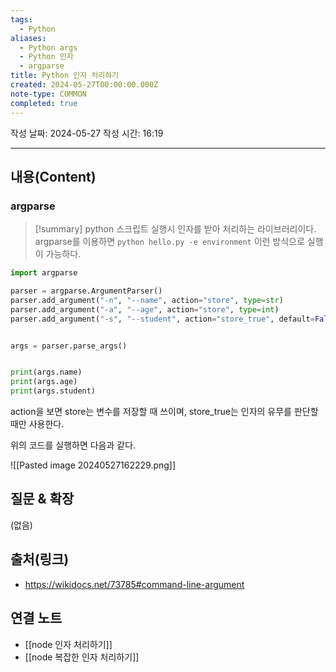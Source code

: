 ```yaml
---
tags:
  - Python
aliases:
  - Python args
  - Python 인자
  - argparse
title: Python 인자 처리하기
created: 2024-05-27T00:00:00.000Z
note-type: COMMON
completed: true
---
```

작성 날짜: 2024-05-27
작성 시간: 16:19


----
## 내용(Content)

### argparse

>[!summary]
>python 스크립트 실행시 인자를 받아 처리하는 라이브러리이다. argparse를 이용하면
>`python hello.py -e environment` 이런 방식으로 실행이 가능하다.

```python
import argparse

parser = argparse.ArgumentParser()
parser.add_argument("-n", "--name", action="store", type=str)
parser.add_argument("-a", "--age", action="store", type=int)
parser.add_argument("-s", "--student", action="store_true", default=False)


args = parser.parse_args()


print(args.name)
print(args.age)
print(args.student)
```

action을 보면 store는 변수를 저장할 때 쓰이며, store_true는 인자의 유무를 판단할때만 사용한다.

위의 코드를 실행하면 다음과 같다.

![[Pasted image 20240527162229.png]]

## 질문 & 확장

(없음)

## 출처(링크)

- https://wikidocs.net/73785#command-line-argument

## 연결 노트

- [[node 인자 처리하기]]
- [[node 복잡한 인자 처리하기]]








